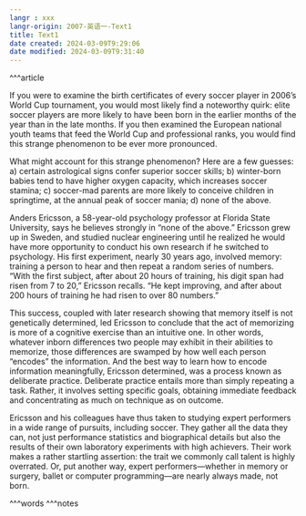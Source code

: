 ```yaml
---
langr : xxx
langr-origin: 2007-英语一-Text1
title: Text1
date created: 2024-03-09T9:29:06
date modified: 2024-03-09T9:31:40
---
```


^^^article

If you were to examine the birth certificates of every soccer player in 2006’s World Cup tournament, you would most likely find a noteworthy quirk: elite soccer players are more likely to have been born in the earlier months of the year than in the late months. If you then examined the European national youth teams that feed the World Cup and professional ranks, you would find this strange phenomenon to be ever more pronounced.

What might account for this strange phenomenon? Here are a few guesses: a) certain astrological signs confer superior soccer skills; b) winter-born babies tend to have higher oxygen capacity, which increases soccer stamina; c) soccer-mad parents are more likely to conceive children in springtime, at the annual peak of soccer mania; d) none of the above.

Anders Ericsson, a 58-year-old psychology professor at Florida State University, says he believes strongly in “none of the above.” Ericsson grew up in Sweden, and studied nuclear engineering until he realized he would have more opportunity to conduct his own research if he switched to psychology. His first experiment, nearly 30 years ago, involved memory: training a person to hear and then repeat a random series of numbers. “With the first subject, after about 20 hours of training, his digit span had risen from 7 to 20,” Ericsson recalls. “He kept improving, and after about 200 hours of training he had risen to over 80 numbers.”

This success, coupled with later research showing that memory itself is not genetically determined, led Ericsson to conclude that the act of memorizing is more of a cognitive exercise than an intuitive one. In other words, whatever inborn differences two people may exhibit in their abilities to memorize, those differences are swamped by how well each person “encodes” the information. And the best way to learn how to encode information meaningfully, Ericsson determined, was a process known as deliberate practice. Deliberate practice entails more than simply repeating a task. Rather, it involves setting specific goals, obtaining immediate feedback and concentrating as much on technique as on outcome.

Ericsson and his colleagues have thus taken to studying expert performers in a wide range of pursuits, including soccer. They gather all the data they can, not just performance statistics and biographical details but also the results of their own laboratory experiments with high achievers. Their work makes a rather startling assertion: the trait we commonly call talent is highly overrated. Or, put another way, expert performers—whether in memory or surgery, ballet or computer programming—are nearly always made, not born.




^^^words
^^^notes
